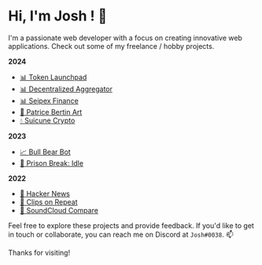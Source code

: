 # Hi, I'm Josh ! 👋

I'm a passionate web developer with a focus on creating innovative web applications. Check out some of my freelance / hobby projects.

**2024**
- [📊 Token Launchpad](https://memes.seipex.fi/)
- [📊 Decentralized Aggregator](https://apollo.seipex.fi/)
- [📊 Seipex Finance](https://www.seipex.fi/)
- [🎨 Patrice Bertin Art](https://patricebertin.com)
- [💧 Suicune Crypto](https://suicune.dog/)

**2023**
- [📈 Bull Bear Bot](https://bear-bull-bot.vercel.app/)
- [🚨 Prison Break: Idle](https://prison-break-idle-josht64.vercel.app/)
  
**2022**
- [📰 Hacker News](https://hacker-news-project-sigma.vercel.app/)
- [👾 Clips on Repeat](https://clips-on-repeat.vercel.app/)
- [🎵 SoundCloud Compare](https://sound-cloud-compare-git-main-josht64.vercel.app/)


Feel free to explore these projects and provide feedback. If you'd like to get in touch or collaborate, you can reach me on Discord at `Josh#0038`. 📫

Thanks for visiting!

